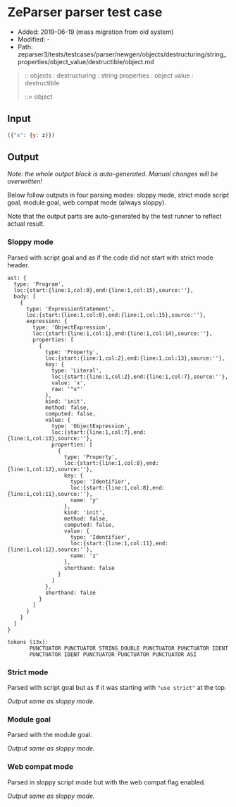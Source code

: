 # ZeParser parser test case

- Added: 2019-06-19 (mass migration from old system)
- Modified: -
- Path: zeparser3/tests/testcases/parser/newgen/objects/destructuring/string_properties/object_value/destructible/object.md

> :: objects : destructuring : string properties : object value : destructible
>
> ::> object

## Input

`````js
({"x": {y: z}})
`````

## Output

_Note: the whole output block is auto-generated. Manual changes will be overwritten!_

Below follow outputs in four parsing modes: sloppy mode, strict mode script goal, module goal, web compat mode (always sloppy).

Note that the output parts are auto-generated by the test runner to reflect actual result.

### Sloppy mode

Parsed with script goal and as if the code did not start with strict mode header.

`````
ast: {
  type: 'Program',
  loc:{start:{line:1,col:0},end:{line:1,col:15},source:''},
  body: [
    {
      type: 'ExpressionStatement',
      loc:{start:{line:1,col:0},end:{line:1,col:15},source:''},
      expression: {
        type: 'ObjectExpression',
        loc:{start:{line:1,col:1},end:{line:1,col:14},source:''},
        properties: [
          {
            type: 'Property',
            loc:{start:{line:1,col:2},end:{line:1,col:13},source:''},
            key: {
              type: 'Literal',
              loc:{start:{line:1,col:2},end:{line:1,col:7},source:''},
              value: 'x',
              raw: '"x"'
            },
            kind: 'init',
            method: false,
            computed: false,
            value: {
              type: 'ObjectExpression',
              loc:{start:{line:1,col:7},end:{line:1,col:13},source:''},
              properties: [
                {
                  type: 'Property',
                  loc:{start:{line:1,col:8},end:{line:1,col:12},source:''},
                  key: {
                    type: 'Identifier',
                    loc:{start:{line:1,col:8},end:{line:1,col:11},source:''},
                    name: 'y'
                  },
                  kind: 'init',
                  method: false,
                  computed: false,
                  value: {
                    type: 'Identifier',
                    loc:{start:{line:1,col:11},end:{line:1,col:12},source:''},
                    name: 'z'
                  },
                  shorthand: false
                }
              ]
            },
            shorthand: false
          }
        ]
      }
    }
  ]
}

tokens (13x):
       PUNCTUATOR PUNCTUATOR STRING_DOUBLE PUNCTUATOR PUNCTUATOR IDENT
       PUNCTUATOR IDENT PUNCTUATOR PUNCTUATOR PUNCTUATOR ASI
`````

### Strict mode

Parsed with script goal but as if it was starting with `"use strict"` at the top.

_Output same as sloppy mode._

### Module goal

Parsed with the module goal.

_Output same as sloppy mode._

### Web compat mode

Parsed in sloppy script mode but with the web compat flag enabled.

_Output same as sloppy mode._
